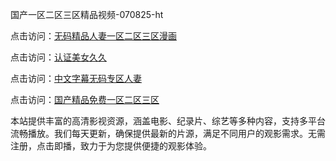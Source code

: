 国产一区二区三区精品视频-070825-ht

点击访问：<a href="https://heiliaoga6s9v.pages.dev">无码精品人妻一区二区三区漫画</a>

点击访问：<a href="https://heiliaoow5kzm.pages.dev">认证美女久久</a>

点击访问：<a href="https://heiliao2dmwwy.pages.dev">中文字幕无码专区人妻</a>

点击访问：<a href="https://heiliaoll4qsx.pages.dev">国产精品免费一区二区三区</a>

本站提供丰富的高清影视资源，涵盖电影、纪录片、综艺等多种内容，支持多平台流畅播放。我们每天更新，确保提供最新的片源，满足不同用户的观影需求。无需注册，点击即播，致力于为您提供便捷的观影体验。

<span style="display:none;">[Canonical link](）</span>
